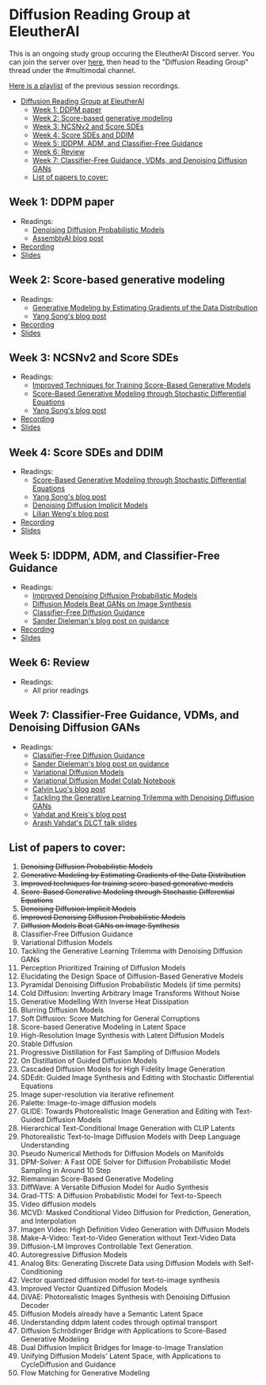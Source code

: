 # Diffusion Reading Group at EleutherAI

This is an ongoing study group occuring the EleutherAI Discord server. You can join the server over [here](https://discord.gg/zBGx3azzUn), then head to the "Diffusion Reading Group" thread under the #multimodal channel.

[Here is a playlist](https://www.youtube.com/playlist?list=PLXqc0KMM8ZtKVEh8fIWEUaIU43SmWnfdM) of the previous session recordings.

<!--ts-->
* [Diffusion Reading Group at EleutherAI](#diffusion-reading-group-at-eleutherai)
   * [Week 1: DDPM paper](#week-1-ddpm-paper)
   * [Week 2: Score-based generative modeling](#week-2-score-based-generative-modeling)
   * [Week 3: NCSNv2 and Score SDEs](#week-3-ncsnv2-and-score-sdes)
   * [Week 4: Score SDEs and DDIM](#week-4-score-sdes-and-ddim)
   * [Week 5: IDDPM, ADM, and Classifier-Free Guidance](#week-5-iddpm-adm-and-classifier-free-guidance)
   * [Week 6: Review](#week-6-review)
   * [Week 7: Classifier-Free Guidance, VDMs, and Denoising Diffusion GANs](#week-7-classifier-free-guidance-vdms-and-denoising-diffusion-gans)
   * [List of papers to cover:](#list-of-papers-to-cover)
<!--te-->

## Week 1: DDPM paper
* Readings:
  * [Denoising Diffusion Probabilistic Models](https://arxiv.org/abs/2006.11239)
  * [AssemblyAI blog post](https://www.assemblyai.com/blog/diffusion-models-for-machine-learning-introduction/)
* [Recording](https://www.youtube.com/watch?v=B5gfJF8mOPo)
* [Slides](%231%20DDPM%20paper.pdf)

## Week 2: Score-based generative modeling
* Readings:
  * [Generative Modeling by Estimating Gradients of the Data Distribution](https://arxiv.org/abs/1907.05600)
  * [Yang Song's blog post](https://yang-song.net/blog/2021/score/)
* [Recording](https://youtu.be/iv6K7yo5KgQ)
* [Slides](%232%20Score-based%20generative%20modeling.pdf)

## Week 3: NCSNv2 and Score SDEs
* Readings:
  * [Improved Techniques for Training Score-Based Generative Models](https://arxiv.org/abs/2006.09011)
  * [Score-Based Generative Modeling through Stochastic Differential Equations](https://arxiv.org/abs/2011.13456)
  * [Yang Song's blog post](https://yang-song.net/blog/2021/score/)
* [Recording](https://www.youtube.com/watch?v=NwfkNEGjNus)
* [Slides](%233%20NCSNv2%20and%20Score%20SDE.pdf)

## Week 4: Score SDEs and DDIM
* Readings:
  * [Score-Based Generative Modeling through Stochastic Differential Equations](https://arxiv.org/abs/2011.13456)
  * [Yang Song's blog post](https://yang-song.net/blog/2021/score/)
  * [Denoising Diffusion Implicit Models](https://arxiv.org/abs/2010.02502)
  * [Lilian Weng's blog post](https://lilianweng.github.io/posts/2021-07-11-diffusion-models/#speed-up-diffusion-model-sampling)
* [Recording](https://youtu.be/o4dr7tUQryQ)
* [Slides](%234%20Score%20SDEs%20and%20DDIM.pdf)

## Week 5: IDDPM, ADM, and Classifier-Free Guidance
* Readings:
  * [Improved Denoising Diffusion Probabilistic Models](https://arxiv.org/abs/2102.09672)
  * [Diffusion Models Beat GANs on Image Synthesis](https://arxiv.org/abs/2105.05233)
  * [Classifier-Free Diffusion Guidance](https://arxiv.org/abs/2207.12598)
  * [Sander Dieleman's blog post on guidance](https://benanne.github.io/2022/05/26/guidance.html)
* [Recording](https://youtu.be/L4PHJn1VHbY)
* [Slides](%235%20IDDPM%20and%20ADM.pdf)

## Week 6: Review
* Readings:
  * All prior readings

## Week 7: Classifier-Free Guidance, VDMs, and Denoising Diffusion GANs
* Readings: 
  * [Classifier-Free Diffusion Guidance](https://arxiv.org/abs/2207.12598)
  * [Sander Dieleman's blog post on guidance](https://benanne.github.io/2022/05/26/guidance.html)
  * [Variational Diffusion Models](https://arxiv.org/abs/2107.00630)
  * [Variational Diffusion Model Colab Notebook](https://colab.research.google.com/github/google-research/vdm/blob/main/colab/SimpleDiffusionColab.ipynb)
  * [Calvin Luo's blog post](https://calvinyluo.com/2022/08/26/diffusion-tutorial.html#variational-diffusion-models)
  * [Tackling the Generative Learning Trilemma with Denoising Diffusion GANs](https://arxiv.org/abs/2112.07804)
  * [Vahdat and Kreis's blog post](https://developer.nvidia.com/blog/improving-diffusion-models-as-an-alternative-to-gans-part-2/)
  * [Arash Vahdat's DLCT talk slides](https://rosanneliu.com/dlctfs/dlct_220204.pdf)

## List of papers to cover:
1. ~~Denoising Diffusion Probabilistic Models~~
2. ~~Generative Modeling by Estimating Gradients of the Data Distribution~~
3. ~~Improved techniques for training score-based generative models~~
4. ~~Score-Based Generative Modeling through Stochastic Differential Equations~~
5. ~~Denoising Diffusion Implicit Models~~
6. ~~Improved Denoising Diffusion Probabilistic Models~~
7. ~~Diffusion Models Beat GANs on Image Synthesis~~
8. Classifier-Free Diffusion Guidance
9. Variational Diffusion Models
10. Tackling the Generative Learning Trilemma with Denoising Diffusion GANs
11. Perception Prioritized Training of Diffusion Models
12. Elucidating the Design Space of Diffusion-Based Generative Models
13. Pyramidal Denoising Diffusion Probabilistic Models (if time permits)
14. Cold Diffusion: Inverting Arbitrary Image Transforms Without Noise
15. Generative Modelling With Inverse Heat Dissipation
16. Blurring Diffusion Models
17. Soft Diffusion: Score Matching for General Corruptions
18. Score-based Generative Modeling in Latent Space 
19. High-Resolution Image Synthesis with Latent Diffusion Models
20. Stable Diffusion
21. Progressive Distillation for Fast Sampling of Diffusion Models
22. On Distillation of Guided Diffusion Models
23. Cascaded Diffusion Models for High Fidelity Image Generation
24. SDEdit: Guided Image Synthesis and Editing with Stochastic Differential Equations
25. Image super-resolution via iterative refinement
26. Palette: Image-to-image diffusion models
27. GLIDE: Towards Photorealistic Image Generation and Editing with Text-Guided Diffusion Models
28. Hierarchical Text-Conditional Image Generation with CLIP Latents
29. Photorealistic Text-to-Image Diffusion Models with Deep Language Understanding
30. Pseudo Numerical Methods for Diffusion Models on Manifolds
31. DPM-Solver: A Fast ODE Solver for Diffusion Probabilistic Model Sampling in Around 10 Step
32. Riemannian Score-Based Generative Modeling
33. DiffWave: A Versatile Diffusion Model for Audio Synthesis
34. Grad-TTS: A Diffusion Probabilistic Model for Text-to-Speech
35. Video diffusion models
36. MCVD: Masked Conditional Video Diffusion for Prediction, Generation, and Interpolation
37. Imagen Video: High Definition Video Generation with Diffusion Models
38. Make-A-Video: Text-to-Video Generation without Text-Video Data
39. Diffusion-LM Improves Controllable Text Generation.
40. Autoregressive Diffusion Models
41. Analog Bits: Generating Discrete Data using Diffusion Models with Self-Conditioning
42. Vector quantized diffusion model for text-to-image synthesis
43. Improved Vector Quantized Diffusion Models
44. DiVAE: Photorealistic Images Synthesis with Denoising Diffusion Decoder
45. Diffusion Models already have a Semantic Latent Space
46. Understanding ddpm latent codes through optimal transport
47. Diffusion Schrödinger Bridge with Applications to Score-Based Generative Modeling
48. Dual Diffusion Implicit Bridges for Image-to-Image Translation
49. Unifying Diffusion Models' Latent Space, with Applications to CycleDiffusion and Guidance
50. Flow Matching for Generative Modeling
